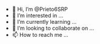- 👋 Hi, I’m @Prieto6SRP
- 👀 I’m interested in ...
- 🌱 I’m currently learning ...
- 💞️ I’m looking to collaborate on ...
- 📫 How to reach me ...

<!---
Prieto6SRP/Prieto6SRP is a ✨ special ✨ repository because its `README.md` (this file) appears on your GitHub profile.
You can click the Preview link to take a look at your changes.
--->
